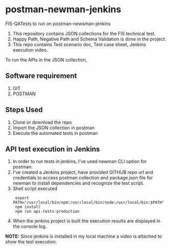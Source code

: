 # postman-newman-jenkins
FIS-QATests to run on postman-newsman-jenkins

1. This repository contains JSON collections for the FIS technical test.
2. Happy Path, Negative Path and Schema Validation is done in the project.
3. This repo contains Test scenario doc, Test case sheet, Jenkins execution video. 

To run the APIs in the JSON collection,
## Software requirement

1. GIT
2. POSTMAN

## Steps Used

1. Clone or download the repo
2. Import the JSON collection in postman
3. Execute the automated tests in postman 

## API test execution in Jenkins 

1. In order to run tests in jenkins, I've used newman CLI option for postman.
2. I've created a Jenkins project, have provided GITHUB repo url and credentials to access postman collection and package.json file for newman to install dependencies and recognize the test script.
3. Shell script executed 
   ```
    export PATH="/usr/local/bin/npm:/usr/local/bin/node:/usr/local/bin:$PATH"
    npm install
    npm run api-tests-production
    ```
4. When the jenkins project is built the execution results are displayed in the console log.

**NOTE:**
Since jenkins is installed in my local machine a video is attached to show the test execution.
